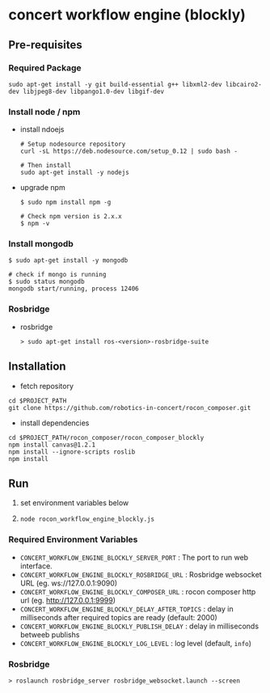 concert workflow engine (blockly)
===============================

## Pre-requisites




### Required Package


```
sudo apt-get install -y git build-essential g++ libxml2-dev libcairo2-dev libjpeg8-dev libpango1.0-dev libgif-dev
```

### Install node / npm

* install ndoejs

	```
	# Setup nodesource repository
	curl -sL https://deb.nodesource.com/setup_0.12 | sudo bash -

	# Then install
	sudo apt-get install -y nodejs
	```

* upgrade npm

	```
	$ sudo npm install npm -g

	# Check npm version is 2.x.x
	$ npm -v
	```



### Install mongodb

```
$ sudo apt-get install -y mongodb

# check if mongo is running
$ sudo status mongodb
mongodb start/running, process 12406
```

### Rosbridge

* rosbridge
    
    ```
    > sudo apt-get install ros-<version>-rosbridge-suite
    ```




## Installation

* fetch repository

```
cd $PROJECT_PATH
git clone https://github.com/robotics-in-concert/rocon_composer.git
```

* install dependencies

```
cd $PROJECT_PATH/rocon_composer/rocon_composer_blockly
npm install canvas@1.2.1
npm install --ignore-scripts roslib
npm install
```


## Run

1. set environment variables below

<!--
export CONCERT_COMPOSER_BLOCKLY_SERVER_PORT=9999
export CONCERT_COMPOSER_BLOCKLY_ROSBRIDGE_URL=ws://127.0.0.1:9090
export CONCERT_COMPOSER_BLOCKLY_MONGO_URL=mongodb://localhost:27017/rocon_authoring
export MSG_DATABASE=http://localhost:10000
export CONCERT_COMPOSER_BLOCKLY_DELAY_AFTER_TOPICS=2000
export CONCERT_COMPOSER_BLOCKLY_PUBLISH_DELAY=100
export CONCERT_COMPOSER_BLOCKLY_LOG_LEVEL=info
-->

2. `node rocon_workflow_engine_blockly.js`


### Required Environment Variables

  - `CONCERT_WORKFLOW_ENGINE_BLOCKLY_SERVER_PORT` : The port to run web interface.
  - `CONCERT_WORKFLOW_ENGINE_BLOCKLY_ROSBRIDGE_URL` : Rosbridge websocket URL (eg. ws://127.0.0.1:9090)
  - `CONCERT_WORKFLOW_ENGINE_BLOCKLY_COMPOSER_URL` : rocon composer http url (eg. http://127.0.0.1:9999)
  - `CONCERT_WORKFLOW_ENGINE_BLOCKLY_DELAY_AFTER_TOPICS` : delay in milliseconds after required topics are ready (default: 2000)
  - `CONCERT_WORKFLOW_ENGINE_BLOCKLY_PUBLISH_DELAY` : delay in milliseconds betweeb publishs
  - `CONCERT_WORKFLOW_ENGINE_BLOCKLY_LOG_LEVEL` : log level (default, `info`)


### Rosbridge
```
> roslaunch rosbridge_server rosbridge_websocket.launch --screen
```


<!--

#### Command line arguemtns

* `--web` : enable blockly web interface
* `--engine` : enable workflow engine
* `--workflow=workflow1 --workflow==workflow2 ...` : workflow names to load (force engine to start)

-->
